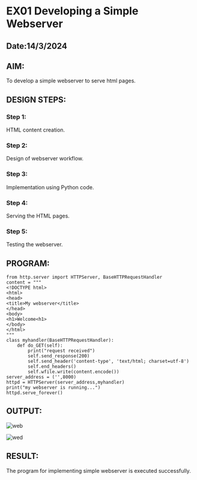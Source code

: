 # EX01 Developing a Simple Webserver
## Date:14/3/2024

## AIM:
To develop a simple webserver to serve html pages.

## DESIGN STEPS:
### Step 1: 
HTML content creation.

### Step 2:
Design of webserver workflow.

### Step 3:
Implementation using Python code.

### Step 4:
Serving the HTML pages.

### Step 5:
Testing the webserver.

## PROGRAM:
```
from http.server import HTTPServer, BaseHTTPRequestHandler
content = """
<!DOCTYPE html>
<html>
<head>
<title>My webserver</title>
</head>
<body>
<h1>Welcome<h1>
</body>
</html>
"""
class myhandler(BaseHTTPRequestHandler):
    def do_GET(self):
        print("request received")
        self.send_response(200)
        self.send_header('content-type', 'text/html; charset=utf-8')
        self.end_headers()
        self.wfile.write(content.encode())
server_address = ('',8000)
httpd = HTTPServer(server_address,myhandler)
print("my webserver is running...")
httpd.serve_forever()
```

## OUTPUT:

![web](https://github.com/Karsavarthan/simplewebserver/assets/139841970/221c61a6-e1db-43a1-b809-0584525f4109)

![wed](https://github.com/Karsavarthan/simplewebserver/assets/139841970/59c49e49-f631-4912-97c8-99935353a8bb)

## RESULT:
The program for implementing simple webserver is executed successfully.
